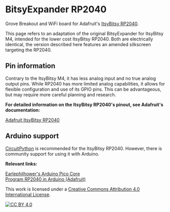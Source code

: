 # BitsyExpander RP2040
Grove Breakout and WiFi board for Adafruit's [ItsyBitsy RP2040](https://www.adafruit.com/product/4888).

This page refers to an adaptation of the original BitsyExpander for ItsyBitsy M4, intended for the lower cost ItsyBitsy RP2040.
Both are electrically identical, the version described here features an amended silkscreen targeting the RP2040.

## Pin information
Contrary to the ItsyBitsy M4, it has less analog input and no true analog output pins. While RP2040 has more limited analog capabilities, it allows for flexible configuration and use of its GPIO pins. This can be advantageous, but may require more careful planning and research.

**For detailed information on the ItsyBitsy RP2040's pinout, see Adafruit's documentation:**  

[Adafruit ItsyBitsy RP2040](https://learn.adafruit.com/adafruit-itsybitsy-rp2040)


## Arduino support
[CircuitPython](https://circuitpython.org/board/adafruit_itsybitsy_rp2040/) is recommended for the ItsyBitsy RP2040. 
However, there is community support for using it with Arduino.

**Relevant links:**  

[Earlephilhower's Arduino Pico Core](https://github.com/earlephilhower/arduino-pico/#arduino-pico)  
[Program RP2040 in Arduino (Adafruit)](https://learn.adafruit.com/rp2040-arduino-with-the-earlephilhower-core)


This work is licensed under a
[Creative Commons Attribution 4.0 International License][cc-by].

[![CC BY 4.0][cc-by-image]][cc-by]

[cc-by]: http://creativecommons.org/licenses/by/4.0/
[cc-by-image]: https://i.creativecommons.org/l/by/4.0/88x31.png
[cc-by-shield]: https://img.shields.io/badge/License-CC%20BY%204.0-lightgrey.svg
